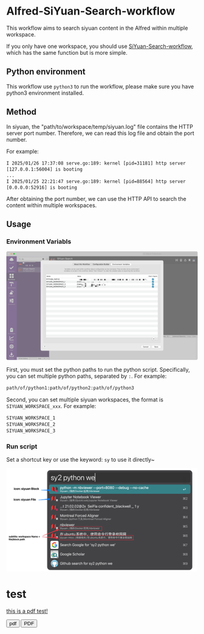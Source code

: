 # Alfred-SiYuan-Search-workflow


This workflow aims to search siyuan content in the Alfred within multiple workspace.

If you only have one workspace, you should use [SiYuan-Search-workflow](https://github.com/huamang/SiYuan-Search-workflow),
which has the same function but is more simple.

## Python environment

This workflow use `python3` to run the workflow, please make sure you have python3 environment installed.


## Method

In siyuan, the "path/to/workspace/temp/siyuan.log" file contains the HTTP server port number. Therefore, we can read this log file and obtain the port number.

For example:
```
I 2025/01/26 17:37:08 serve.go:189: kernel [pid=31181] http server [127.0.0.1:56004] is booting
...
I 2025/01/25 22:21:47 serve.go:189: kernel [pid=88564] http server [0.0.0.0:52916] is booting
```

After obtaining the port number, we can use the HTTP API to search the content within multiple workspaces.



## Usage

### Environment Variabls
![](imgs/env.png)

First, you must set the python paths to run the python script. Specifically, you can set multiple python paths, separated by `:`. For example:
```bash
path/of/python1:path/of/python2:path/of/python3
```

Second, you can set multiple siyuan workspaces, the format is `SIYUAN_WORKSPACE_xxx`. For example:
```bash
SIYUAN_WORKSPACE_1
SIYUAN_WORKSPACE_2
SIYUAN_WORKSPACE_3
```

### Run script

Set a shortcut key or use the keyword: `sy` to use it directly~

![](imgs/screenshot.png)



# test

<a href="https://pub-d5f0132a22cc48c99c2d7e093f1028a6.r2.dev/2022011911355693652034.PDF" >this is a pdf test!</a>
<body>
  <button onclick="downloadEvt('https://test-jpfile1.oss-cn-shenzhen.aliyuncs.com//Bom/bom/2022/1/19/2022011911370824626513.pdf')">pdf</button>
  <button onclick="downloadEvt('https://test-jpfile1.oss-cn-shenzhen.aliyuncs.com//Bom/bom/2022/1/19/2022011911355693652034.PDF')">PDF</button>
  <script>
    function downloadEvt(url, fileName = '未知文件') {
      const el = document.createElement('a');
      el.style.display = 'none';
      el.setAttribute('target', '_blank');
      fileName && el.setAttribute('download', fileName);
      el.href = url;
      console.log(el);
      document.body.appendChild(el);
      el.click();
      document.body.removeChild(el);
    }
  </script>
</body>